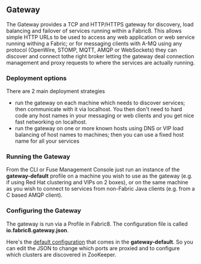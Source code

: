 ## Gateway

The Gateway provides a TCP and HTTP/HTTPS gateway for discovery, load balancing and failover of services running within a Fabric8. This allows simple HTTP URLs to be used to access any web application or web service running withing a Fabric; or for messaging clients with A-MQ using any protocol (OpenWire, STOMP, MQTT, AMQP or WebSockets) they can discover and connect tothe right broker letting the gateway deal connection management and proxy requests to where the services are actually running.

### Deployment options

There are 2 main deployment strategies

* run the gateway on each machine which needs to discover services; then communicate with it via localhost. You then don't need to hard code any host names in your messaging or web clients and you get nice fast networking on localhost.
* run the gateway on one or more known hosts using DNS or VIP load balancing of host names to machines; then you can use a fixed host name for all your services

### Running the Gateway

From the CLI or Fuse Management Console just run an instance of the **gateway-default** profile on a machine you wish to use as the gateway (e.g. if using Red Hat clustering and VIPs on 2 boxes), or on the same machine as you wish to connect to services from non-Fabric Java clients (e.g. from a C based AMQP client).

### Configuring the Gateway

The gateway is run via a Profile in Fabric8. The configuration file is called **io.fabric8.gateway.json**.

Here's the [default configuration](https://github.com/jboss-fuse/fuse/blob/master/fabric/fuse-fabric/src/main/resources/distro/fabric/import/fabric/configs/versions/1.0/profiles/gateway-default/io.fabric8.gateway.json) that comes in the **gateway-default**. So you can edit the JSON to change which ports are proxied and to configure which clusters are discovered in ZooKeeper.
